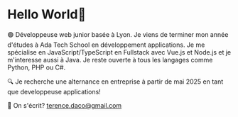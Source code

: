 # Hello World👋

🟢 Développeuse web junior basée à Lyon. Je viens de terminer mon année d'études à Ada Tech School en développement applications.
Je me spécialise en JavaScript/TypeScript en Fullstack avec Vue.js et Node.js et je m'interesse aussi à Java. Je reste ouverte à tous les langages comme Python, PHP ou C#.

🔍 Je recherche une alternance en entreprise à partir de mai 2025 en tant que developpeuse applications!

📨 On s'écrit? terence.daco@gmail.com
